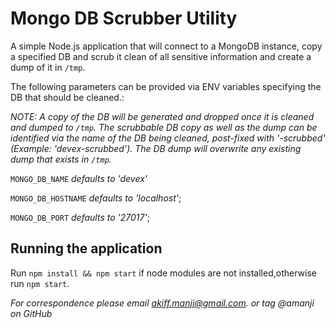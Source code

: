 # Mongo DB Scrubber Utility

A simple Node.js application that will connect to a MongoDB instance, copy a specified DB and scrub it clean of all sensitive information and create a dump of it in `/tmp`.

The following parameters can be provided via ENV variables specifying the DB that should be cleaned.:

_NOTE: A copy of the DB will be generated and dropped once it is cleaned and dumped to `/tmp`. The scrubbable DB copy as well as the dump can be identified via the name of the DB being cleaned, post-fixed with '-scrubbed' (Example: 'devex-scrubbed'). The DB dump will overwrite any existing dump that exists in `/tmp`._

`MONGO_DB_NAME` _defaults to 'devex'_

`MONGO_DB_HOSTNAME` _defaults to 'localhost'_;

`MONGO_DB_PORT` _defaults to '27017'_;

## Running the application

Run `npm install && npm start` if node modules are not installed,otherwise run `npm start`.

_For correspondence please email akiff.manji@gmail.com. or tag @amanji on GitHub_
